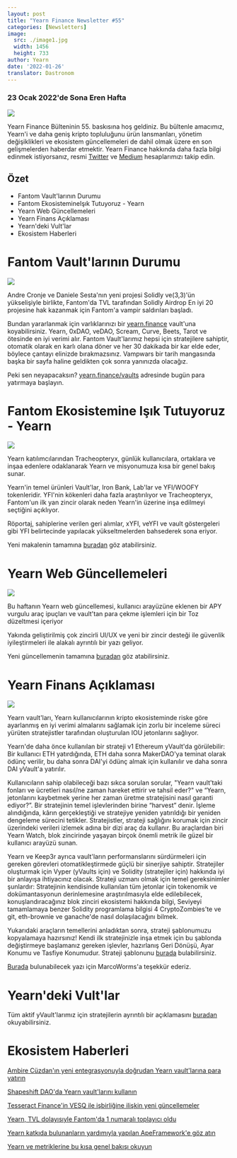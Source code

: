 ```yaml
---
layout: post
title: "Yearn Finance Newsletter #55"
categories: [Newsletters]
image:
  src: ./image1.jpg
  width: 1456
  height: 733
author: Yearn
date: '2022-01-26'
translator: Dastronom
---
```


### 23 Ocak 2022'de Sona Eren Hafta

![](./image1.jpg?w=1100&h=554)

Yearn Finance Bülteninin 55. baskısına hoş geldiniz. Bu bültenle amacımız, Yearn'i ve daha geniş kripto topluluğunu ürün lansmanları, yönetim değişiklikleri ve ekosistem güncellemeleri de dahil olmak üzere en son gelişmelerden haberdar etmektir. Yearn Finance hakkında daha fazla bilgi edinmek istiyorsanız, resmi [Twitter](https://twitter.com/iearnfinance) ve [Medium](https://medium.com/iearn) hesaplarımızı takip edin.

## Özet

- Fantom Vault'larının Durumu
- Fantom EkosistemineIşık Tutuyoruz - Yearn
- Yearn Web Güncellemeleri
- Yearn Finans Açıklaması
- Yearn'deki Vult'lar
- Ekosistem Haberleri

# Fantom Vault'larının Durumu

![](./image2.jpg?w=674&h=680)

Andre Cronje ve Daniele Sesta'nın yeni projesi Solidly ve(3,3)'ün yükselişiyle birlikte, Fantom'da TVL tarafından Solidly Airdrop En iyi 20 projesine hak kazanmak için Fantom'a vampir saldırıları başladı.

Bundan yararlanmak için varlıklarınızı bir [yearn.finance](https://yearn.finance/#/home) vault'una koyabilirsiniz. Yearn, 0xDAO, veDAO, Scream, Curve, Beets, Tarot ve ötesinde en iyi verimi alır. Fantom Vault'larımız hepsi için stratejilere sahiptir, otomatik olarak en karlı olana döner ve her 30 dakikada bir kar elde eder, böylece çantayı elinizde bırakmazsınız. Vampwars bir tarih mangasında başka bir sayfa haline geldikten çok sonra yanınızda olacağız.

Peki sen neyapacaksın? [yearn.finance/vaults](https://yearn.finance/vaults) adresinde bugün para yatırmaya başlayın.

# Fantom Ekosistemine Işık Tutuyoruz - Yearn

![](./image3.jpg?w=1456&h=819)

Yearn katılımcılarından Tracheopteryx, günlük kullanıcılara, ortaklara ve inşaa edenlere odaklanarak Yearn ve misyonumuza kısa bir genel bakış sunar.

Yearn'in temel ürünleri Vault'lar, Iron Bank, Lab'lar ve YFI/WOOFY tokenleridir. YFI'nin kökenleri daha fazla araştırılıyor ve Tracheopteryx, Fantom'un ilk yan zincir olarak neden Yearn'in üzerine inşa edilmeyi seçtiğini  açıklıyor.

Röportaj, sahiplerine verilen geri alımlar, xYFI, veYFI ve vault göstergeleri gibi YFI belirtecinde yapılacak yükseltmelerden bahsederek sona eriyor.

Yeni makalenin tamamına [buradan](https://fantom.foundation/blog/fantom-ecosystem-spotlight-yearn/?__cf_chl_rt_tk=rdrT2KHoFbjTe1yyUOmIDA92AeTmrMPKtQW5yT18mwk-1643234302-0-gaNycGzNCH0) göz atabilirsiniz.

# Yearn Web Güncellemeleri

![](./image4.jpg?w=900&h=734)

Bu haftanın Yearn web güncellemesi, kullanıcı arayüzüne eklenen bir APY vurgulu araç ipuçları ve vault'tan para çekme işlemleri için bir Toz düzeltmesi içeriyor

Yakında geliştirilmiş çok zincirli UI/UX ve yeni bir zincir desteği ile güvenlik iyileştirmeleri ile alakalı ayrıntılı bir yazı geliyor.

Yeni güncellemenin tamamına [buradan](https://yearnweb.substack.com/p/yearn-web-engineering-update-7d7?r=2y79e&utm_campaign=post&utm_medium=web) göz atabilirsiniz.

# Yearn Finans Açıklaması

![](./image5.jpg?w=1000&h=531)

Yearn vault'ları, Yearn kullanıcılarının kripto ekosisteminde riske göre ayarlanmış en iyi verimi almalarını sağlamak için zorlu bir inceleme süreci yürüten stratejistler tarafından oluşturulan IOU jetonlarını sağlıyor.

Yearn'de daha önce kullanılan bir strateji v1 Ethereum yVault'da görülebilir: Bir kullanıcı ETH yatırdığında, ETH daha sonra MakerDAO'ya teminat olarak ödünç verilir, bu daha sonra DAI'yi ödünç almak için kullanılır ve daha sonra DAI yVault'a yatırılır.

Kullanıcıların sahip olabileceği bazı sıkca sorulan sorular, "Yearn vault'taki fonları ve ücretleri nasıl/ne zaman hareket ettirir ve tahsil eder?" ve “Yearn, jetonlarını kaybetmek yerine her zaman üretme stratejisini nasıl garanti ediyor?”. Bir stratejinin temel işlevlerinden birine “harvest” denir. İşleme alındığında, kârın gerçekleştiği ve stratejiye yeniden yatırıldığı bir yeniden dengeleme sürecini tetikler.  Stratejistler, strateji sağlığını korumak için zincir üzerindeki verileri izlemek adına bir dizi araç da kullanır. Bu araçlardan biri Yearn Watch, blok zincirinde yaşayan birçok önemli metrik ile güzel bir kullanıcı arayüzü sunan.

Yearn ve Keep3r ayrıca vault'ların performanslarını sürdürmeleri için gereken görevleri otomatikleştirmede güçlü bir sinerjiye sahiptir. Stratejiler oluşturmak için Vyper (yVaults için) ve Solidity (stratejiler için) hakkında iyi bir anlayışa ihtiyacınız olacak. Strateji uzmanı olmak için temel gereksinimler şunlardır: Stratejinin kendisinde kullanılan tüm jetonlar için tokenomik ve dokümantasyonun derinlemesine araştırılmasıyla elde edilebilecek, konuşlandıracağınız blok zinciri ekosistemi hakkında bilgi, Seviyeyi tamamlamaya benzer Solidity programlama bilgisi 4 CryptoZombies'te ve git, eth-brownie ve ganache'de nasıl dolaşılacağını bilmek.

Yukarıdaki araçların temellerini anladıktan sonra, strateji şablonumuzu kopyalamaya hazırsınız! Kendi ilk stratejinizle inşa etmek için bu şablonda değiştirmeye başlamanız gereken işlevler, hazırlanış Geri Dönüşü, Ayar Konumu ve Tasfiye Konumudur. Strateji şablonunu [burada](https://github.com/yearn/brownie-strategy-mix) bulabilirsiniz.

[Burada](https://medium.com/yearn-state-of-the-vaults/the-vaults-at-yearn-9237905ffed3) bulunabilecek yazı için MarcoWorms'a teşekkür ederiz.

# Yearn'deki Vult'lar

Tüm aktif yVault'larımız için stratejilerin ayrıntılı bir açıklamasını [buradan](https://medium.com/yearn-state-of-the-vaults/the-vaults-at-yearn-9237905ffed3) okuyabilirsiniz.

# Ekosistem Haberleri

[Ambire Cüzdan'ın yeni entegrasyonuyla doğrudan Yearn vault'larına para yatırın](https://twitter.com/AmbireWallet/status/1483087593285820416)

[Shapeshift DAO'da Yearn vault'larını kullanın](https://twitter.com/ShapeShift_io/status/1484599573289086984)

[Tesseract Finance'in VESQ ile işbirliğine ilişkin yeni güncellemeler](https://twitter.com/tesseract_fi/status/1483484524143128578)

[Yearn, TVL dolayısıyle Fantom'da 1 numaralı toplayıcı oldu](https://twitter.com/vannny365/status/1484385291947368448)

[Yearn katkıda bulunanların yardımıyla yapılan ApeFramework'e göz atın](https://twitter.com/ApeFramework)

[Yearn ve metriklerine bu kısa genel bakışı okuyun](https://twitter.com/fuuurma/status/1484503576076599298)
